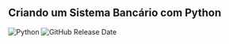 ## Criando um Sistema Bancário com Python

![Python](https://img.shields.io/badge/python-3670A0?style=for-the-badge&logo=python&logoColor=ffdd54)
![GitHub Release Date](https://img.shields.io/github/release-date/guilhermemoraes1/sistema-bancario-python?display_date=created_at)

